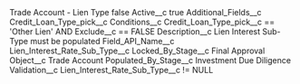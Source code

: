 <?xml version="1.0" encoding="UTF-8"?>
<CustomMetadata xmlns="http://soap.sforce.com/2006/04/metadata" xmlns:xsi="http://www.w3.org/2001/XMLSchema-instance" xmlns:xsd="http://www.w3.org/2001/XMLSchema">
    <label>Trade Account - Lien Type</label>
    <protected>false</protected>
    <values>
        <field>Active__c</field>
        <value xsi:type="xsd:boolean">true</value>
    </values>
    <values>
        <field>Additional_Fields__c</field>
        <value xsi:type="xsd:string">Credit_Loan_Type_pick__c</value>
    </values>
    <values>
        <field>Conditions__c</field>
        <value xsi:type="xsd:string">Credit_Loan_Type_pick__c == &apos;Other Lien&apos; AND Exclude__c == FALSE</value>
    </values>
    <values>
        <field>Description__c</field>
        <value xsi:type="xsd:string">Lien Interest Sub-Type must be populated</value>
    </values>
    <values>
        <field>Field_API_Name__c</field>
        <value xsi:type="xsd:string">Lien_Interest_Rate_Sub_Type__c</value>
    </values>
    <values>
        <field>Locked_By_Stage__c</field>
        <value xsi:type="xsd:string">Final Approval</value>
    </values>
    <values>
        <field>Object__c</field>
        <value xsi:type="xsd:string">Trade Account</value>
    </values>
    <values>
        <field>Populated_By_Stage__c</field>
        <value xsi:type="xsd:string">Investment Due Diligence</value>
    </values>
    <values>
        <field>Validation__c</field>
        <value xsi:type="xsd:string">Lien_Interest_Rate_Sub_Type__c != NULL</value>
    </values>
</CustomMetadata>
